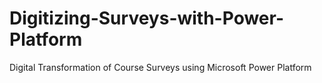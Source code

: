 # Digitizing-Surveys-with-Power-Platform
Digital Transformation of Course Surveys using Microsoft Power Platform
